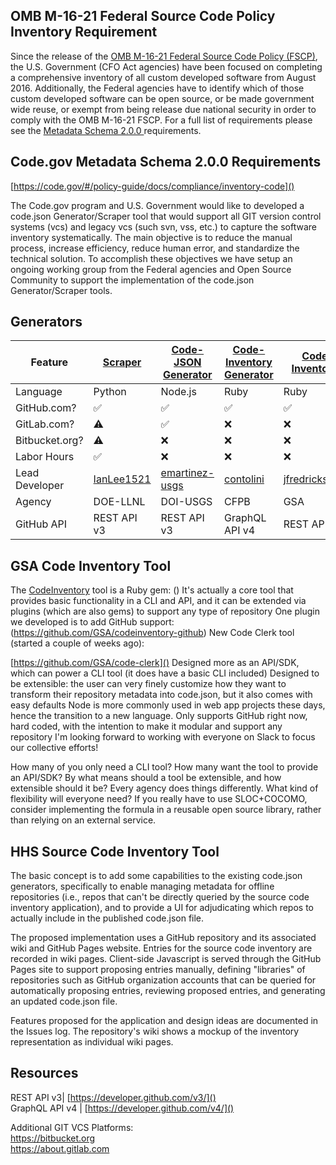 ## OMB M-16-21 Federal Source Code Policy Inventory Requirement
Since the release of the [OMB M-16-21 Federal Source Code Policy (FSCP)](https://code.gov/#/policy-guide/policy/introduction), the U.S. Government (CFO Act agencies) have been focused on completing a comprehensive inventory of all custom developed software from August 2016. Additionally, the Federal agencies have to identify which of those custom developed software can be open source, or be made government wide reuse, or exempt from being release due national security in order to comply with the OMB M-16-21 FSCP. For a full list of requirements please see the [Metadata Schema 2.0.0 ](https://code.gov/#/policy-guide/docs/compliance/inventory-code)requirements.

## Code.gov Metadata Schema 2.0.0 Requirements
[https://code.gov/#/policy-guide/docs/compliance/inventory-code]()

The Code.gov program and U.S. Government would like to developed a code.json Generator/Scraper tool that would support all GIT version control systems (vcs) and legacy vcs (such svn, vss, etc.) to capture the software inventory systematically. The main objective is to reduce the manual process, increase efficiency, reduce human error, and standardize the technical solution. To accomplish these objectives we have setup an ongoing working group from the Federal agencies and Open Source Community to support the implementation of the code.json Generator/Scraper tools.


## Generators

Feature             | [Scraper](https://github.com/llnl/scraper) | [Code-JSON Generator](https://github.com/usgs/code-json-generator) |  [Code-Inventory Generator](https://github.com/GSA/codeinventory-github) | [Code Inventory](https://github.com/GSA/codeinventory) | [Source Code Inventory](https://github.com/HHS/Source-Code-Inventory)
--------------------|-----------------------|-----------------------|-----------------------|-----------------------|-----------------------|
Language            | Python                | Node.js | Ruby | Ruby | TBD |
GitHub.com?         | :white_check_mark:    | :white_check_mark: | :white_check_mark: |  :white_check_mark: | :x: |
GitLab.com?         | :warning:             | :white_check_mark: | :x: | :x: | :x: |
Bitbucket.org?      | :warning:             | :x: | :x: |  :x: | :x: |
Labor Hours         | :white_check_mark:    | :x: | :x: | :x: | :x: |
Lead Developer		| [IanLee1521](https://github.com/IanLee1521)	| [emartinez-usgs](https://github.com/emartinez-usgs)	| [contolini](https://github.com/contolini) | [jfredrickson5](https://github.com/jfredrickson5) | [katucker](https://github.com/katucker) |
Agency					|	DOE-LLNL		|	DOI-USGS  		|	CFPB   	|  GSA	 |  HHS |
GitHub API			| REST API v3		|	REST API v3  | GraphQL API v4 |	REST API v3  | TBD |
		

## GSA Code Inventory Tool

The [CodeInventory](https://github.com/GSA/codeinventory) tool is a Ruby gem: ()
It's actually a core tool that provides basic functionality in a CLI and API, and it can be extended via plugins (which are also gems) to support any type of repository
One plugin we developed is to add GitHub support: (https://github.com/GSA/codeinventory-github)
New Code Clerk tool (started a couple of weeks ago):

[https://github.com/GSA/code-clerk]()
Designed more as an API/SDK, which can power a CLI tool (it does have a basic CLI included)
Designed to be extensible: the user can very finely customize how they want to transform their repository metadata into code.json, but it also comes with easy defaults
Node is more commonly used in web app projects these days, hence the transition to a new language.
Only supports GitHub right now, hard coded, with the intention to make it modular and support any repository
I'm looking forward to working with everyone on Slack to focus our collective efforts!

How many of you only need a CLI tool? 
How many want the tool to provide an API/SDK?
By what means should a tool be extensible, and how extensible should it be? Every agency does things differently. What kind of flexibility will everyone need?
If you really have to use SLOC+COCOMO, consider implementing the formula in a reusable open source library, rather than relying on an external service.
 
## HHS Source Code Inventory Tool
The basic concept is to add some capabilities to the existing code.json generators, specifically to enable managing metadata for offline repositories (i.e., repos that can't be directly queried by the source code inventory application), and to provide a UI for adjudicating which repos to actually include in the published code.json file.

The proposed implementation uses a GitHub repository and its associated wiki and GitHub Pages website. Entries for the source code inventory are recorded in wiki pages. Client-side Javascript is served through the GitHub Pages site to support proposing entries manually, defining "libraries" of repositories such as GitHub organization accounts that can be queried for automatically proposing entries, reviewing proposed entries, and generating an updated code.json file.

Features proposed for the application and design ideas are documented in the Issues log. The repository's wiki shows a mockup of the inventory representation as individual wiki pages.

## Resources
REST API v3| [https://developer.github.com/v3/]()  
GraphQL API v4 | [https://developer.github.com/v4/]()
  
Additional GIT VCS Platforms:  
https://bitbucket.org  
https://about.gitlab.com